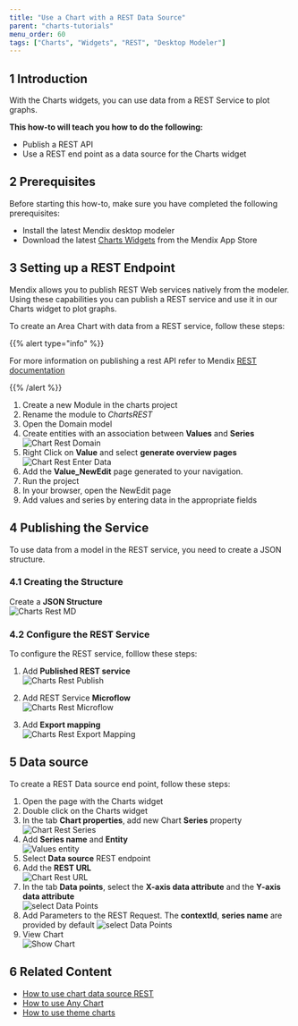 ```yaml
---
title: "Use a Chart with a REST Data Source"
parent: "charts-tutorials"
menu_order: 60
tags: ["Charts", "Widgets", "REST", "Desktop Modeler"]
---
```


## 1 Introduction

With the Charts widgets, you can use data from a REST Service to plot graphs.

**This how-to will teach you how to do the following:**

* Publish a REST API
* Use a REST end point as a data source for the Charts widget

## 2 Prerequisites

Before starting this how-to, make sure you have completed the following prerequisites:

* Install the latest Mendix desktop modeler
* Download the latest [Charts Widgets](https://appstore.home.mendix.com/link/app/105695/) from the Mendix App Store

## 3 Setting up a REST Endpoint

Mendix allows you to publish REST Web services natively from the modeler. Using these capabilities you can publish a REST service and use it in our Charts widget to plot graphs.

To create an Area Chart with data from a REST service, follow these steps:

{{% alert type="info" %}}

For more information on publishing a rest API refer to Mendix [REST documentation](https://docs.mendix.com/refguide/published-rest-operation?utm_source=businessmodeler&utm_medium=software&utm_campaign=modeler)

{{% /alert %}}

1. Create a new Module in the charts project
1. Rename the module to *ChartsREST*
1. Open the Domain model
1. Create entities with an association between **Values** and **Series**   
![Chart Rest Domain](attachments/charts/charts-rest-domain.png)  
1. Right Click on **Value** and select **generate overview pages**
![Chart Rest Enter Data](attachments/charts/charts-rest-generate-overview-pages.png)
1. Add the **Value_NewEdit** page generated to your navigation.
1. Run the project  
1. In your browser, open the NewEdit page  
1. Add values and series by entering data in the appropriate fields

## 4 Publishing the Service

To use data from a model in the REST service, you need to create a JSON structure.

### 4.1 Creating the Structure

Create a **JSON Structure**  
![Charts Rest MD](attachments/charts/chart-series-json-structure.png)

### 4.2 Configure the REST Service

To configure the REST service, folllow these steps:

1. Add **Published REST service**  
![Charts Rest Publish](attachments/charts/charts-rest-publish.png)

1. Add REST Service **Microflow**  
![Charts Rest Microflow](attachments/charts/charts-rest-microflow.png)

1. Add **Export mapping**  
![Charts Rest Export Mapping](attachments/charts/charts-rest-export-mapping.png)

## 5 Data source

To create a REST Data source end point, follow these steps:

1. Open the page with the Charts widget
1. Double click on the Charts widget
1. In the tab **Chart properties**, add new Chart **Series** property  
![Chart Rest Series](attachments/charts/charts-rest-series.png)
1. Add **Series name** and **Entity**  
![Values entity](attachments/charts/charts-entity.png)  
1. Select **Data source** REST endpoint  
1. Add the **REST URL**  
![Chart Rest URL](attachments/charts/charts-rest-url.png)
1. In the tab **Data points**, select the **X-axis data attribute** and the **Y-axis data attribute**  
![select Data Points](attachments/charts/charts-data-points.png)  
1. Add Parameters to the REST Request. The **contextId**, **series name** are provided by default 
![select Data Points](attachments/charts/charts-rest-parameters.png) 
1. View Chart  
![Show Chart](attachments/charts/charts-rest-area-chart.png)

## 6 Related Content

* [How to use chart data source REST](charts-basic-create)
* [How to use Any Chart](charts-any-usage)
* [How to use theme charts](charts-theme)
